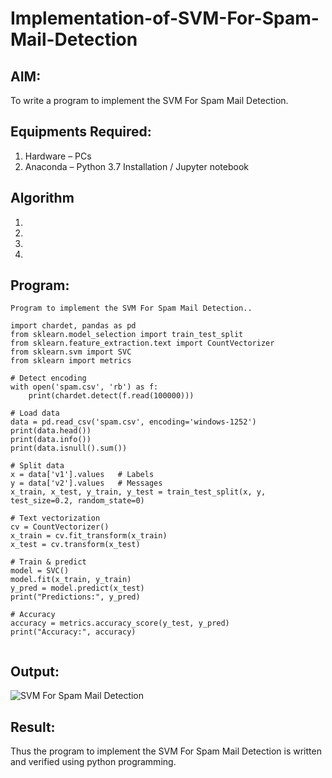 # Implementation-of-SVM-For-Spam-Mail-Detection

## AIM:
To write a program to implement the SVM For Spam Mail Detection.

## Equipments Required:
1. Hardware – PCs
2. Anaconda – Python 3.7 Installation / Jupyter notebook

## Algorithm
1. 
2. 
3. 
4. 

## Program:
```
Program to implement the SVM For Spam Mail Detection..

import chardet, pandas as pd
from sklearn.model_selection import train_test_split
from sklearn.feature_extraction.text import CountVectorizer
from sklearn.svm import SVC
from sklearn import metrics

# Detect encoding
with open('spam.csv', 'rb') as f:
    print(chardet.detect(f.read(100000)))

# Load data
data = pd.read_csv('spam.csv', encoding='windows-1252')
print(data.head())
print(data.info())
print(data.isnull().sum())

# Split data
x = data['v1'].values   # Labels
y = data['v2'].values   # Messages
x_train, x_test, y_train, y_test = train_test_split(x, y, test_size=0.2, random_state=0)

# Text vectorization
cv = CountVectorizer()
x_train = cv.fit_transform(x_train)
x_test = cv.transform(x_test)

# Train & predict
model = SVC()
model.fit(x_train, y_train)
y_pred = model.predict(x_test)
print("Predictions:", y_pred)

# Accuracy
accuracy = metrics.accuracy_score(y_test, y_pred)
print("Accuracy:", accuracy)


```

## Output:
![SVM For Spam Mail Detection](sam.png)


## Result:
Thus the program to implement the SVM For Spam Mail Detection is written and verified using python programming.

